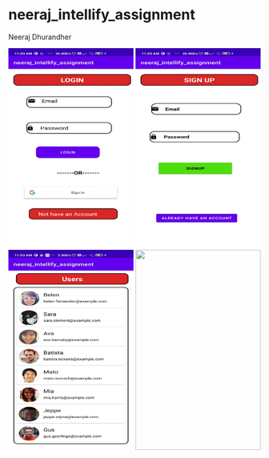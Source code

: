 # neeraj_intellify_assignment

Neeraj Dhurandher


<img src="app/src/main/res/drawable/app_ss_login.jpeg" width="250" height="400"> 

<img src="app/src/main/res/drawable/app_ss_signup.jpeg" width="250" height="400"> 

<img src="app/src/main/res/drawable/app_ss_all_user.jpeg" width="250" height="400"> 

<img src="app/src/main/res/drawable/app_ss_user_details.jpeg" width="250" height="400"> 
